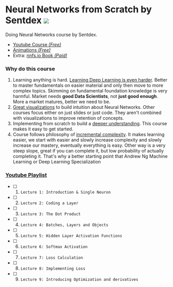 # Neural Networks from Scratch by Sentdex ![](https://geps.dev/progress/0)
Doing Neural Networks course by Sentdex.
- [Youtube Course *(Free)*](https://www.youtube.com/playlist?list=PLQVvvaa0QuDcjD5BAw2DxE6OF2tius3V3)
- [Animations *(Free)*](https://nnfs.io/neural_network_animations)
- Extra: [nnfs.io Book *(Paid)*](https://nnfs.io/)

### Why do this course
1. Learning anything is hard. <u>Learning Deep Learning is even harder</u>. Better to master fundamentals on easier material and only then move to more complex topics. Skimming on fundamental foundation knowledge is very harmful. Market needs **good Data Scientists**, not **just good enough**. More a market matures, better we need to be.
2. <u>Great visualizations</u> to build intuition about Neural Networks. Other courses focus either on just slides or just code. They aren't combined with visualizations to improve retention of concepts.
3. Implementing from scratch to build a <u>deeper understanding</u>. This course makes it easy to get started.
4. Course follows philosophy of <u>incremental complexity</u>. It makes learning easier, we start with easier and slowly increase complexity and slowly increase our mastery, eventually everything is easy. Other way is a very steep slope, great if you can complete it, but low probability of actually completing it. That's why a better starting point that Andrew Ng Machine Learning or Deep Learning Specialization

### [Youtube Playlist](https://www.youtube.com/playlist?list=PLQVvvaa0QuDcjD5BAw2DxE6OF2tius3V3)
- [ ] 1. `Lecture 1: Introduction & Single Neuron`
- [ ] 2. `Lecture 2: Coding a Layer`
- [ ] 3. `Lecture 3: The Dot Product`
- [ ] 4. `Lecture 4: Batches, Layers and Objects`
- [ ] 5. `Lecture 5: Hidden Layer Activation Functions`
- [ ] 6. `Lecture 6: Softmax Activation`
- [ ] 7. `Lecture 7: Loss Calculation `
- [ ] 8. `Lecture 8: Implementing Loss`
- [ ] 9. `Lecture 9: Introducing Optimization and derivatives`